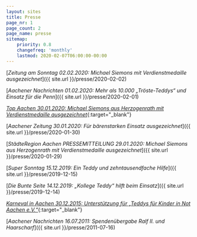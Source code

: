 ```yaml
---
layout: sites
title: Presse
page_nr: 1
page_count: 2
page_name: presse
sitemap:
    priority: 0.8
    changefreq: 'monthly'
    lastmod: 2020-02-07T06:00:00-00:00
---
```


[*Zeitung am Sonntag 02.02.2020: Michael Siemons mit Verdienstmedaille ausgezeichnet*]({{ site.url }}/presse/2020-02-02)

[*Aachener Nachrichten 01.02.2020: Mehr als 10.000 „Tröste-Teddys“ und Einsatz für die Penn*]({{ site.url }}/presse/2020-02-01)

[*Top Aachen 30.01.2020: Michael Siemons aus Herzogenrath mit Verdienstmedaille ausgezeichnet*](https://www.top-aachen.de/michael-siemons-aus-herzogenrath-mit-verdienstmedaille-ausgezeichnet/){:target="_blank"}

[*Aachener Zeitung 30.01.2020: Für bärenstarken Einsatz ausgezeichnet*]({{ site.url }}/presse/2020-01-30)

[*StädteRegion Aachen PRESSEMITTEILUNG 29.01.2020: Michael Siemons aus Herzogenrath mit Verdienstmedaille ausgezeichnet*]({{ site.url }}/presse/2020-01-29)

[*Super Sonntag 15.12.2019: Ein Teddy und zehntausendfache Hilfe*]({{ site.url }}/presse/2019-12-15)

[*Die Bunte Seite 14.12.2019: „Kollege Teddy“ hilft beim Einsatz*]({{ site.url }}/presse/2019-12-14)

[*Karneval in Aachen 30.12.2015: Unterstützung für „Teddys für Kinder in Not Aachen e.V.“*](http://www.karnevalinaachen.de/aktuelles/news/2015/bettenhausen_teddys.htm){:target="_blank"}

[*Aachener Nachrichten 16.07.2011: Spendenübergabe Ralf II. und Haarscharf*]({{ site.url }}/presse/2011-07-16)
